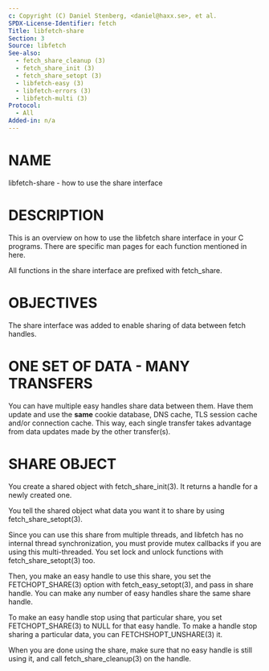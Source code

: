```yaml
---
c: Copyright (C) Daniel Stenberg, <daniel@haxx.se>, et al.
SPDX-License-Identifier: fetch
Title: libfetch-share
Section: 3
Source: libfetch
See-also:
  - fetch_share_cleanup (3)
  - fetch_share_init (3)
  - fetch_share_setopt (3)
  - libfetch-easy (3)
  - libfetch-errors (3)
  - libfetch-multi (3)
Protocol:
  - All
Added-in: n/a
---
```


# NAME

libfetch-share - how to use the share interface

# DESCRIPTION

This is an overview on how to use the libfetch share interface in your C
programs. There are specific man pages for each function mentioned in
here.

All functions in the share interface are prefixed with fetch_share.

# OBJECTIVES

The share interface was added to enable sharing of data between fetch handles.

# ONE SET OF DATA - MANY TRANSFERS

You can have multiple easy handles share data between them. Have them update
and use the **same** cookie database, DNS cache, TLS session cache and/or
connection cache. This way, each single transfer takes advantage from data
updates made by the other transfer(s).

# SHARE OBJECT

You create a shared object with fetch_share_init(3). It returns a handle
for a newly created one.

You tell the shared object what data you want it to share by using
fetch_share_setopt(3).

Since you can use this share from multiple threads, and libfetch has no
internal thread synchronization, you must provide mutex callbacks if you are
using this multi-threaded. You set lock and unlock functions with
fetch_share_setopt(3) too.

Then, you make an easy handle to use this share, you set the
FETCHOPT_SHARE(3) option with fetch_easy_setopt(3), and pass in
share handle. You can make any number of easy handles share the same share
handle.

To make an easy handle stop using that particular share, you set
FETCHOPT_SHARE(3) to NULL for that easy handle. To make a handle stop
sharing a particular data, you can FETCHSHOPT_UNSHARE(3) it.

When you are done using the share, make sure that no easy handle is still using
it, and call fetch_share_cleanup(3) on the handle.
